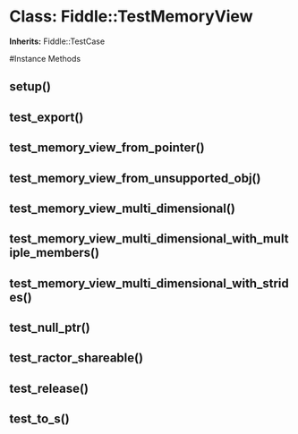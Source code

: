 # Class: Fiddle::TestMemoryView
**Inherits:** Fiddle::TestCase
    




#Instance Methods
## setup() [](#method-i-setup)

## test_export() [](#method-i-test_export)

## test_memory_view_from_pointer() [](#method-i-test_memory_view_from_pointer)

## test_memory_view_from_unsupported_obj() [](#method-i-test_memory_view_from_unsupported_obj)

## test_memory_view_multi_dimensional() [](#method-i-test_memory_view_multi_dimensional)

## test_memory_view_multi_dimensional_with_multiple_members() [](#method-i-test_memory_view_multi_dimensional_with_multiple_members)

## test_memory_view_multi_dimensional_with_strides() [](#method-i-test_memory_view_multi_dimensional_with_strides)

## test_null_ptr() [](#method-i-test_null_ptr)

## test_ractor_shareable() [](#method-i-test_ractor_shareable)

## test_release() [](#method-i-test_release)

## test_to_s() [](#method-i-test_to_s)

